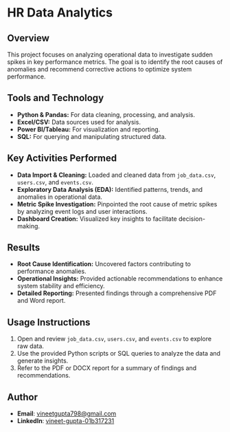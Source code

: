 # HR Data Analytics

## Overview
This project focuses on analyzing operational data to investigate sudden spikes in key performance metrics. The goal is to identify the root causes of anomalies and recommend corrective actions to optimize system performance.

## Tools and Technology
- **Python & Pandas:** For data cleaning, processing, and analysis.
- **Excel/CSV:** Data sources used for analysis.
- **Power BI/Tableau:** For visualization and reporting.
- **SQL:** For querying and manipulating structured data.

## Key Activities Performed
- **Data Import & Cleaning:** Loaded and cleaned data from `job_data.csv`, `users.csv`, and `events.csv`.
- **Exploratory Data Analysis (EDA):** Identified patterns, trends, and anomalies in operational data.
- **Metric Spike Investigation:** Pinpointed the root cause of metric spikes by analyzing event logs and user interactions.
- **Dashboard Creation:** Visualized key insights to facilitate decision-making.

## Results
- **Root Cause Identification:** Uncovered factors contributing to performance anomalies.
- **Operational Insights:** Provided actionable recommendations to enhance system stability and efficiency.
- **Detailed Reporting:** Presented findings through a comprehensive PDF and Word report.

## Usage Instructions
1. Open and review `job_data.csv`, `users.csv`, and `events.csv` to explore raw data.
2. Use the provided Python scripts or SQL queries to analyze the data and generate insights.
3. Refer to the PDF or DOCX report for a summary of findings and recommendations.

## Author
- **Email**: vineetgupta798@gmail.com
- **LinkedIn**: [vineet-gupta-01b317231](https://www.linkedin.com/in/vineet-gupta-01b317231/)

